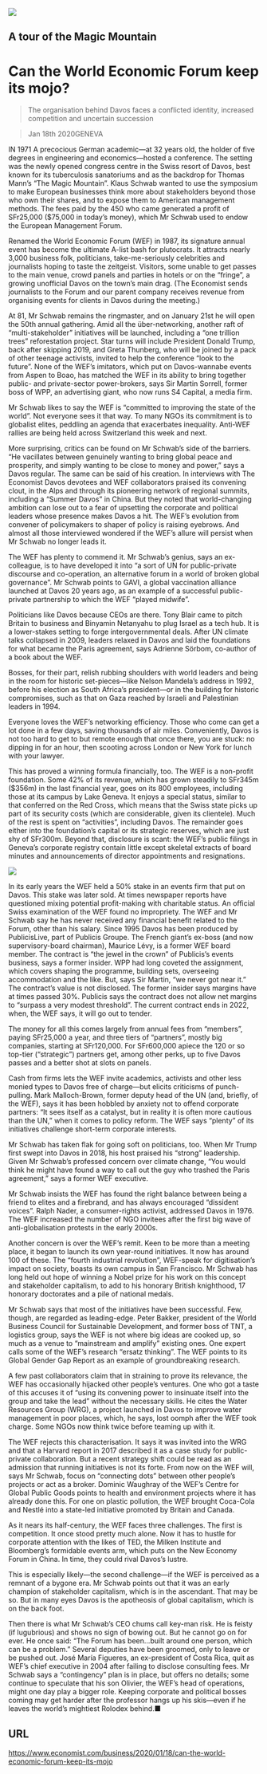 ![](./images/20200118_WBP001_0.jpg)

## A tour of the Magic Mountain

# Can the World Economic Forum keep its mojo?

> The organisation behind Davos faces a conflicted identity, increased competition and uncertain succession

> Jan 18th 2020GENEVA

IN 1971 A precocious German academic—at 32 years old, the holder of five degrees in engineering and economics—hosted a conference. The setting was the newly opened congress centre in the Swiss resort of Davos, best known for its tuberculosis sanatoriums and as the backdrop for Thomas Mann’s “The Magic Mountain”. Klaus Schwab wanted to use the symposium to make European businesses think more about stakeholders beyond those who own their shares, and to expose them to American management methods. The fees paid by the 450 who came generated a profit of SFr25,000 ($75,000 in today’s money), which Mr Schwab used to endow the European Management Forum.

Renamed the World Economic Forum (WEF) in 1987, its signature annual event has become the ultimate A-list bash for plutocrats. It attracts nearly 3,000 business folk, politicians, take-me-seriously celebrities and journalists hoping to taste the zeitgeist. Visitors, some unable to get passes to the main venue, crowd panels and parties in hotels or on the “fringe”, a growing unofficial Davos on the town’s main drag. (The Economist sends journalists to the Forum and our parent company receives revenue from organising events for clients in Davos during the meeting.)

At 81, Mr Schwab remains the ringmaster, and on January 21st he will open the 50th annual gathering. Amid all the über-networking, another raft of “multi-stakeholder” initiatives will be launched, including a “one trillion trees” reforestation project. Star turns will include President Donald Trump, back after skipping 2019, and Greta Thunberg, who will be joined by a pack of other teenage activists, invited to help the conference “look to the future”. None of the WEF’s imitators, which put on Davos-wannabe events from Aspen to Boao, has matched the WEF in its ability to bring together public- and private-sector power-brokers, says Sir Martin Sorrell, former boss of WPP, an advertising giant, who now runs S4 Capital, a media firm.

Mr Schwab likes to say the WEF is “committed to improving the state of the world”. Not everyone sees it that way. To many NGOs its commitment is to globalist elites, peddling an agenda that exacerbates inequality. Anti-WEF rallies are being held across Switzerland this week and next.

More surprising, critics can be found on Mr Schwab’s side of the barriers. “He vacillates between genuinely wanting to bring global peace and prosperity, and simply wanting to be close to money and power,” says a Davos regular. The same can be said of his creation. In interviews with The Economist Davos devotees and WEF collaborators praised its convening clout, in the Alps and through its pioneering network of regional summits, including a “Summer Davos” in China. But they noted that world-changing ambition can lose out to a fear of upsetting the corporate and political leaders whose presence makes Davos a hit. The WEF’s evolution from convener of policymakers to shaper of policy is raising eyebrows. And almost all those interviewed wondered if the WEF’s allure will persist when Mr Schwab no longer leads it.

The WEF has plenty to commend it. Mr Schwab’s genius, says an ex-colleague, is to have developed it into “a sort of UN for public-private discourse and co-operation, an alternative forum in a world of broken global governance”. Mr Schwab points to GAVI, a global vaccination alliance launched at Davos 20 years ago, as an example of a successful public-private partnership to which the WEF “played midwife”.

Politicians like Davos because CEOs are there. Tony Blair came to pitch Britain to business and Binyamin Netanyahu to plug Israel as a tech hub. It is a lower-stakes setting to forge intergovernmental deals. After UN climate talks collapsed in 2009, leaders relaxed in Davos and laid the foundations for what became the Paris agreement, says Adrienne Sörbom, co-author of a book about the WEF.



Bosses, for their part, relish rubbing shoulders with world leaders and being in the room for historic set-pieces—like Nelson Mandela’s address in 1992, before his election as South Africa’s president—or in the building for historic compromises, such as that on Gaza reached by Israeli and Palestinian leaders in 1994.

Everyone loves the WEF’s networking efficiency. Those who come can get a lot done in a few days, saving thousands of air miles. Conveniently, Davos is not too hard to get to but remote enough that once there, you are stuck: no dipping in for an hour, then scooting across London or New York for lunch with your lawyer.

This has proved a winning formula financially, too. The WEF is a non-profit foundation. Some 42% of its revenue, which has grown steadily to SFr345m ($356m) in the last financial year, goes on its 800 employees, including those at its campus by Lake Geneva. It enjoys a special status, similar to that conferred on the Red Cross, which means that the Swiss state picks up part of its security costs (which are considerable, given its clientele). Much of the rest is spent on “activities”, including Davos. The remainder goes either into the foundation’s capital or its strategic reserves, which are just shy of SFr300m. Beyond that, disclosure is scant: the WEF’s public filings in Geneva’s corporate registry contain little except skeletal extracts of board minutes and announcements of director appointments and resignations.



![](./images/20200118_WBC275.png)

In its early years the WEF held a 50% stake in an events firm that put on Davos. This stake was later sold. At times newspaper reports have questioned mixing potential profit-making with charitable status. An official Swiss examination of the WEF found no impropriety. The WEF and Mr Schwab say he has never received any financial benefit related to the Forum, other than his salary. Since 1995 Davos has been produced by PublicisLive, part of Publicis Groupe. The French giant’s ex-boss (and now supervisory-board chairman), Maurice Lévy, is a former WEF board member. The contract is “the jewel in the crown” of Publicis’s events business, says a former insider. WPP had long coveted the assignment, which covers shaping the programme, building sets, overseeing accommodation and the like. But, says Sir Martin, “we never got near it.” The contract’s value is not disclosed. The former insider says margins have at times passed 30%. Publicis says the contract does not allow net margins to “surpass a very modest threshold”. The current contract ends in 2022, when, the WEF says, it will go out to tender.

The money for all this comes largely from annual fees from “members”, paying SFr25,000 a year, and three tiers of “partners”, mostly big companies, starting at SFr120,000. For SFr600,000 apiece the 120 or so top-tier (“strategic”) partners get, among other perks, up to five Davos passes and a better shot at slots on panels.

Cash from firms lets the WEF invite academics, activists and other less monied types to Davos free of charge—but elicits criticisms of punch-pulling. Mark Malloch-Brown, former deputy head of the UN (and, briefly, of the WEF), says it has been hobbled by anxiety not to offend corporate partners: “It sees itself as a catalyst, but in reality it is often more cautious than the UN,” when it comes to policy reform. The WEF says “plenty” of its initiatives challenge short-term corporate interests.

Mr Schwab has taken flak for going soft on politicians, too. When Mr Trump first swept into Davos in 2018, his host praised his “strong” leadership. Given Mr Schwab’s professed concern over climate change, “You would think he might have found a way to call out the guy who trashed the Paris agreement,” says a former WEF executive.

Mr Schwab insists the WEF has found the right balance between being a friend to elites and a firebrand, and has always encouraged “dissident voices”. Ralph Nader, a consumer-rights activist, addressed Davos in 1976. The WEF increased the number of NGO invitees after the first big wave of anti-globalisation protests in the early 2000s.

Another concern is over the WEF’s remit. Keen to be more than a meeting place, it began to launch its own year-round initiatives. It now has around 100 of these. The “fourth industrial revolution”, WEF-speak for digitisation’s impact on society, boasts its own campus in San Francisco. Mr Schwab has long held out hope of winning a Nobel prize for his work on this concept and stakeholder capitalism, to add to his honorary British knighthood, 17 honorary doctorates and a pile of national medals.

Mr Schwab says that most of the initiatives have been successful. Few, though, are regarded as leading-edge. Peter Bakker, president of the World Business Council for Sustainable Development, and former boss of TNT, a logistics group, says the WEF is not where big ideas are cooked up, so much as a venue to “mainstream and amplify” existing ones. One expert calls some of the WEF’s research “ersatz thinking”. The WEF points to its Global Gender Gap Report as an example of groundbreaking research.

A few past collaborators claim that in straining to prove its relevance, the WEF has occasionally hijacked other people’s ventures. One who got a taste of this accuses it of “using its convening power to insinuate itself into the group and take the lead” without the necessary skills. He cites the Water Resources Group (WRG), a project launched in Davos to improve water management in poor places, which, he says, lost oomph after the WEF took charge. Some NGOs now think twice before teaming up with it.

The WEF rejects this characterisation. It says it was invited into the WRG and that a Harvard report in 2017 described it as a case study for public-private collaboration. But a recent strategy shift could be read as an admission that running initiatives is not its forte. From now on the WEF will, says Mr Schwab, focus on “connecting dots” between other people’s projects or act as a broker. Dominic Waughray of the WEF’s Centre for Global Public Goods points to health and environment projects where it has already done this. For one on plastic pollution, the WEF brought Coca-Cola and Nestlé into a state-led initiative promoted by Britain and Canada.

As it nears its half-century, the WEF faces three challenges. The first is competition. It once stood pretty much alone. Now it has to hustle for corporate attention with the likes of TED, the Milken Institute and Bloomberg’s formidable events arm, which puts on the New Economy Forum in China. In time, they could rival Davos’s lustre.

This is especially likely—the second challenge—if the WEF is perceived as a remnant of a bygone era. Mr Schwab points out that it was an early champion of stakeholder capitalism, which is in the ascendant. That may be so. But in many eyes Davos is the apotheosis of global capitalism, which is on the back foot.

Then there is what Mr Schwab’s CEO chums call key-man risk. He is feisty (if lugubrious) and shows no sign of bowing out. But he cannot go on for ever. He once said: “The Forum has been...built around one person, which can be a problem.” Several deputies have been groomed, only to leave or be pushed out. José María Figueres, an ex-president of Costa Rica, quit as WEF’s chief executive in 2004 after failing to disclose consulting fees. Mr Schwab says a “contingency” plan is in place, but offers no details; some continue to speculate that his son Olivier, the WEF’s head of operations, might one day play a bigger role. Keeping corporate and political bosses coming may get harder after the professor hangs up his skis—even if he leaves the world’s mightiest Rolodex behind.■

## URL

https://www.economist.com/business/2020/01/18/can-the-world-economic-forum-keep-its-mojo

